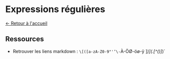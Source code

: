 # Expressions régulières

[← Retour à l'accueil](/README.md)

## Ressources

- Retrouver les liens markdown : `\[([a-zA-Z0-9"'’\-`À-ÖØ-öø-ÿ ]*)\]\(.[^()]*\)`
